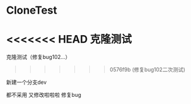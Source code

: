 # CloneTest
<<<<<<< HEAD
克隆测试
=======
克隆测试（修复bug102...）
>>>>>>> 0576f9b (修复bug102二次测试)

新建一个分支dev

都不采用
又修改啦啦啦
修复bug